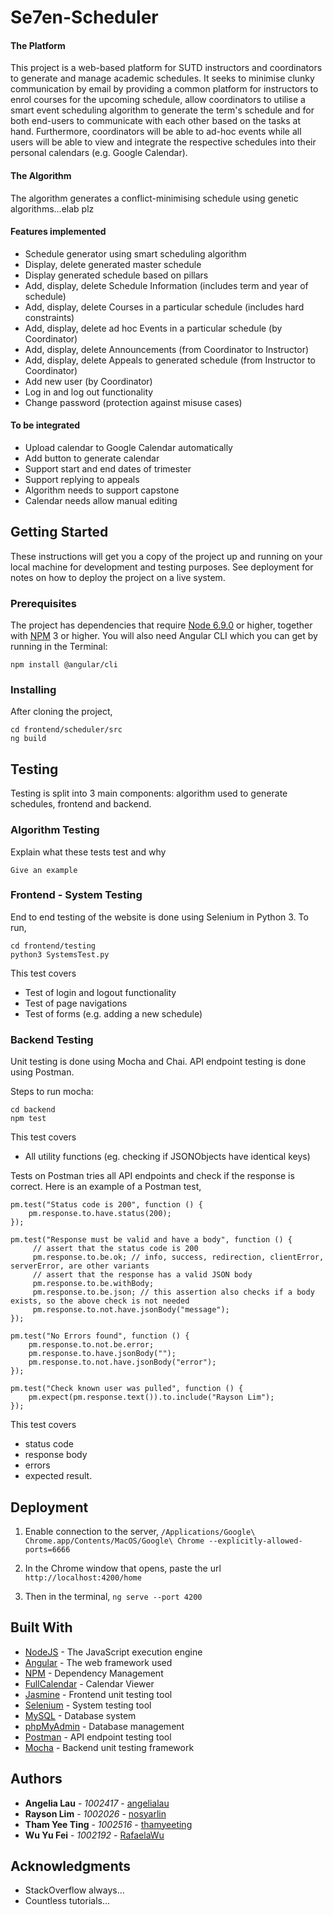 # Se7en-Scheduler

#### The Platform
This project is a web-based platform for SUTD instructors and coordinators to generate and manage academic schedules. It seeks to minimise clunky communication by email by providing a common platform for instructors to enrol courses for the upcoming schedule, allow coordinators to utilise a smart event scheduling algorithm to generate the term's schedule and for both end-users to communicate with each other based on the tasks at hand. Furthermore, coordinators will be able to ad-hoc events while all users will be able to view and integrate the respective schedules into their personal calendars (e.g. Google Calendar).

#### The Algorithm
The algorithm generates a conflict-minimising schedule using genetic algorithms...elab plz

#### Features implemented 
* Schedule generator using smart scheduling algorithm
* Display, delete generated master schedule
* Display generated schedule based on pillars 
* Add, display, delete Schedule Information (includes term and year of schedule) 
* Add, display, delete Courses in a particular schedule (includes hard constraints) 
* Add, display, delete ad hoc Events in a particular schedule (by Coordinator) 
* Add, display, delete Announcements (from Coordinator to Instructor) 
* Add, display, delete Appeals to generated schedule (from Instructor to Coordinator) 
* Add new user (by Coordinator)
* Log in and log out functionality 
* Change password (protection against misuse cases)

#### To be integrated 
* Upload calendar to Google Calendar automatically
* Add button to generate calendar
* Support start and end dates of trimester
* Support replying to appeals
* Algorithm needs to support capstone
* Calendar needs allow manual editing

## Getting Started

These instructions will get you a copy of the project up and running on your local machine for development and testing purposes. See deployment for notes on how to deploy the project on a live system.

### Prerequisites
The project has dependencies that require [Node 6.9.0](https://nodejs.org/en/download/) or higher, together with [NPM](https://www.npmjs.com/get-npm) 3 or higher. You will also need Angular CLI which you can get by running in the Terminal:

```npm install @angular/cli```

### Installing
After cloning the project,

``` 
cd frontend/scheduler/src
ng build
```

## Testing

Testing is split into 3 main components: algorithm used to generate schedules, frontend and backend. 

### Algorithm Testing

Explain what these tests test and why

```
Give an example
```

### Frontend - System Testing

End to end testing of the website is done using Selenium in Python 3. To run,

```
cd frontend/testing
python3 SystemsTest.py
```
This test covers 
* Test of login and logout functionality
* Test of page navigations
* Test of forms (e.g. adding a new schedule)

### Backend Testing 

Unit testing is done using Mocha and Chai. API endpoint testing is done using Postman. 

Steps to run mocha:
```
cd backend
npm test
```

This test covers
* All utility functions (eg. checking if JSONObjects have identical keys)

Tests on Postman tries all API endpoints and check if the response is correct. Here is an example of a Postman test,
```
pm.test("Status code is 200", function () {
    pm.response.to.have.status(200);
});

pm.test("Response must be valid and have a body", function () {
     // assert that the status code is 200
     pm.response.to.be.ok; // info, success, redirection, clientError,  serverError, are other variants
     // assert that the response has a valid JSON body
     pm.response.to.be.withBody;
     pm.response.to.be.json; // this assertion also checks if a body  exists, so the above check is not needed
     pm.response.to.not.have.jsonBody("message");
});

pm.test("No Errors found", function () {
    pm.response.to.not.be.error; 
    pm.response.to.have.jsonBody(""); 
    pm.response.to.not.have.jsonBody("error"); 
});

pm.test("Check known user was pulled", function () {
    pm.expect(pm.response.text()).to.include("Rayson Lim");
});
```
This test covers
* status code
* response body 
* errors 
* expected result. 

## Deployment

1) Enable connection to the server, 
```/Applications/Google\ Chrome.app/Contents/MacOS/Google\ Chrome --explicitly-allowed-ports=6666```

2) In the Chrome window that opens, paste the url 
```http://localhost:4200/home```

3) Then in the terminal,
```ng serve --port 4200```

## Built With

* [NodeJS](https://nodejs.org/en/) - The JavaScript execution engine
* [Angular](https://angular.io/) - The web framework used
* [NPM](https://www.npmjs.com/) - Dependency Management
* [FullCalendar](https://fullcalendar.io/docs/typescript/) - Calendar Viewer 
* [Jasmine](https://jasmine.github.io/) - Frontend unit testing tool
* [Selenium](http://www.seleniumhq.org/) - System testing tool
* [MySQL](https://www.mysql.com) - Database system 
* [phpMyAdmin](https://www.phpmyadmin.net) - Database management
* [Postman](https://www.getpostman.com) - API endpoint testing tool
* [Mocha](https://mochajs.org) - Backend unit testing framework

## Authors

* **Angelia Lau** - *1002417* - [angelialau](https://github.com/angelialau)
* **Rayson Lim** - *1002026* - [nosyarlin](https://github.com/nosyarlin)
* **Tham Yee Ting** - *1002516* - [thamyeeting](https://github.com/thamyeeting)
* **Wu Yu Fei** - *1002192* - [RafaelaWu](https://github.com/RafaelaWu)

## Acknowledgments

* StackOverflow always...
* Countless tutorials...

